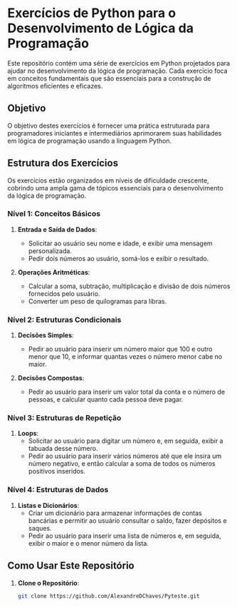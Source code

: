 # Exercícios de Python para o Desenvolvimento de Lógica da Programação

Este repositório contém uma série de exercícios em Python projetados para ajudar no desenvolvimento da lógica de programação. Cada exercício foca em conceitos fundamentais que são essenciais para a construção de algoritmos eficientes e eficazes.

## Objetivo

O objetivo destes exercícios é fornecer uma prática estruturada para programadores iniciantes e intermediários aprimorarem suas habilidades em lógica de programação usando a linguagem Python.

## Estrutura dos Exercícios

Os exercícios estão organizados em níveis de dificuldade crescente, cobrindo uma ampla gama de tópicos essenciais para o desenvolvimento da lógica de programação.

### Nível 1: Conceitos Básicos

1. **Entrada e Saída de Dados**:
   - Solicitar ao usuário seu nome e idade, e exibir uma mensagem personalizada.
   - Pedir dois números ao usuário, somá-los e exibir o resultado.

2. **Operações Aritméticas**:
   - Calcular a soma, subtração, multiplicação e divisão de dois números fornecidos pelo usuário.
   - Converter um peso de quilogramas para libras.

### Nível 2: Estruturas Condicionais

1. **Decisões Simples**:
   - Pedir ao usuário para inserir um número maior que 100 e outro menor que 10, e informar quantas vezes o número menor cabe no maior.

2. **Decisões Compostas**:
   - Pedir ao usuário para inserir um valor total da conta e o número de pessoas, e calcular quanto cada pessoa deve pagar.

### Nível 3: Estruturas de Repetição

1. **Loops**:
   - Solicitar ao usuário para digitar um número e, em seguida, exibir a tabuada desse número.
   - Pedir ao usuário para inserir vários números até que ele insira um número negativo, e então calcular a soma de todos os números positivos inseridos.

### Nível 4: Estruturas de Dados

1. **Listas e Dicionários**:
   - Criar um dicionário para armazenar informações de contas bancárias e permitir ao usuário consultar o saldo, fazer depósitos e saques.
   - Pedir ao usuário para inserir uma lista de números e, em seguida, exibir o maior e o menor número da lista.

## Como Usar Este Repositório

1. **Clone o Repositório**:
   ```bash
   git clone https://github.com/AlexandreDChaves/Pyteste.git
